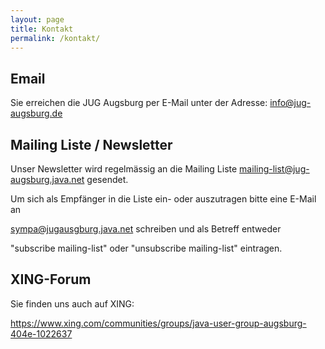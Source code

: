```yaml
---
layout: page
title: Kontakt
permalink: /kontakt/
---
```

 
## Email
 
Sie erreichen die JUG Augsburg per E-Mail unter der Adresse: info@jug-augsburg.de
 
## Mailing Liste / Newsletter
 
Unser Newsletter wird regelmässig an die Mailing Liste mailing-list@jug-augsburg.java.net gesendet.
 
Um sich als Empfänger in die Liste ein- oder auszutragen bitte eine E-Mail an 
 
sympa@jugausgburg.java.net schreiben und als Betreff entweder
 
"subscribe mailing-list" oder "unsubscribe mailing-list" eintragen.
 
## XING-Forum
 
Sie finden uns auch auf XING:
 
https://www.xing.com/communities/groups/java-user-group-augsburg-404e-1022637